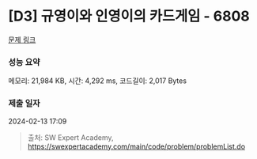 # [D3] 규영이와 인영이의 카드게임 - 6808 

[문제 링크](https://swexpertacademy.com/main/code/problem/problemDetail.do?contestProbId=AWgv9va6HnkDFAW0) 

### 성능 요약

메모리: 21,984 KB, 시간: 4,292 ms, 코드길이: 2,017 Bytes

### 제출 일자

2024-02-13 17:09



> 출처: SW Expert Academy, https://swexpertacademy.com/main/code/problem/problemList.do